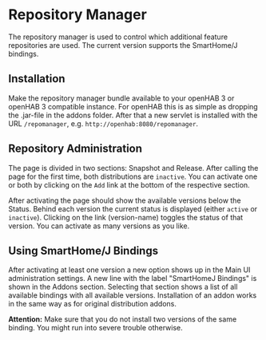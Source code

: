 # Repository Manager

The repository manager is used to control which additional feature repositories are used.
The current version supports the SmartHome/J bindings.

## Installation

Make the repository manager bundle available to your openHAB 3 or openHAB 3 compatible instance.
For openHAB this is as simple as dropping the .jar-file in the addons folder.
After that a new servlet is installed with the URL `/repomanager`, e.g. `http://openhab:8080/repomanager`.

## Repository Administration

The page is divided in two sections: Snapshot and Release.
After calling the page for the first time, both distributions are `inactive`.
You can activate one or both by clicking on the `Add` link at the bottom of the respective section.

After activating the page should show the available versions below the Status.
Behind each version the current status is displayed (either `active` or `inactive`).
Clicking on the link (version-name) toggles the status of that version.
You can activate as many versions as you like.

## Using SmartHome/J Bindings

After activating at least one version a new option shows up in the Main UI administration settings.
A new line with the label "SmartHomeJ Bindings" is shown in the Addons section.
Selecting that section shows a list of all available bindings with all available versions.
Installation of an addon works in the same way as for original distribution addons.

**Attention:** Make sure that you do not install two versions of the same binding.
You might run into severe trouble otherwise.
